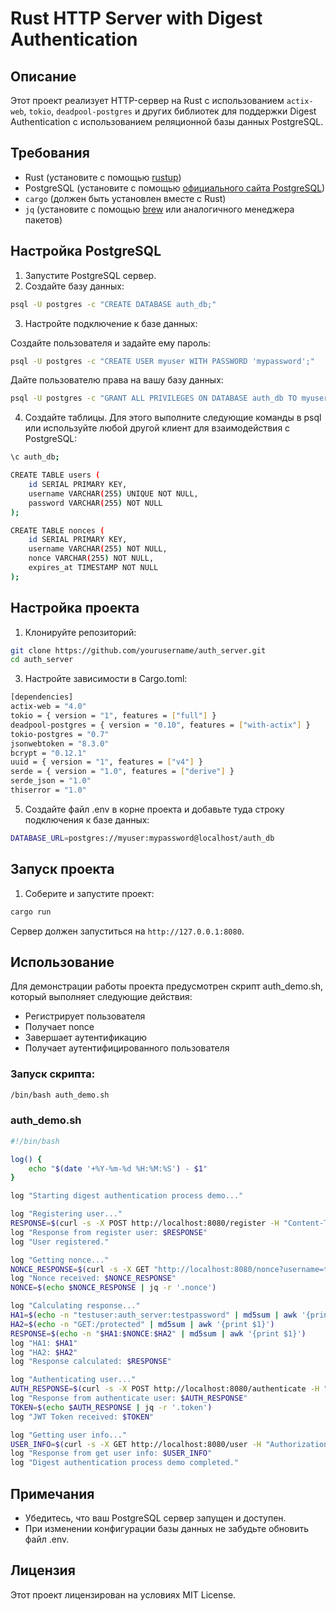 # Rust HTTP Server with Digest Authentication

## Описание

Этот проект реализует HTTP-сервер на Rust с использованием `actix-web`, `tokio`, `deadpool-postgres` и других библиотек для поддержки Digest Authentication с использованием реляционной базы данных PostgreSQL.

## Требования

- Rust (установите с помощью [rustup](https://rustup.rs/))
- PostgreSQL (установите с помощью [официального сайта PostgreSQL](https://www.postgresql.org/download/))
- `cargo` (должен быть установлен вместе с Rust)
- `jq` (установите с помощью [brew](https://brew.sh/) или аналогичного менеджера пакетов)

## Настройка PostgreSQL

1. Запустите PostgreSQL сервер.
2. Создайте базу данных:

```sh
psql -U postgres -c "CREATE DATABASE auth_db;"
```

3. Настройте подключение к базе данных:

Создайте пользователя и задайте ему пароль:
```sh
psql -U postgres -c "CREATE USER myuser WITH PASSWORD 'mypassword';"
```

Дайте пользователю права на вашу базу данных:
```sh
psql -U postgres -c "GRANT ALL PRIVILEGES ON DATABASE auth_db TO myuser;"
```

4. Создайте таблицы. Для этого выполните следующие команды в psql или используйте любой другой клиент для взаимодействия с PostgreSQL:
```sh
\c auth_db;

CREATE TABLE users (
    id SERIAL PRIMARY KEY,
    username VARCHAR(255) UNIQUE NOT NULL,
    password VARCHAR(255) NOT NULL
);

CREATE TABLE nonces (
    id SERIAL PRIMARY KEY,
    username VARCHAR(255) NOT NULL,
    nonce VARCHAR(255) NOT NULL,
    expires_at TIMESTAMP NOT NULL
);
```

## Настройка проекта

1. Клонируйте репозиторий:
```sh
git clone https://github.com/yourusername/auth_server.git
cd auth_server
```

3. Настройте зависимости в Cargo.toml:
```sh
[dependencies]
actix-web = "4.0"
tokio = { version = "1", features = ["full"] }
deadpool-postgres = { version = "0.10", features = ["with-actix"] }
tokio-postgres = "0.7"
jsonwebtoken = "8.3.0"
bcrypt = "0.12.1"
uuid = { version = "1", features = ["v4"] }
serde = { version = "1.0", features = ["derive"] }
serde_json = "1.0"
thiserror = "1.0"
```

5. Создайте файл .env в корне проекта и добавьте туда строку подключения к базе данных:
```sh
DATABASE_URL=postgres://myuser:mypassword@localhost/auth_db
```

## Запуск проекта

1. Соберите и запустите проект:
```sh
cargo run
```

Сервер должен запуститься на `http://127.0.0.1:8080`.

## Использование

Для демонстрации работы проекта предусмотрен скрипт auth_demo.sh, который выполняет следующие действия:
- Регистрирует пользователя
- Получает nonce
- Завершает аутентификацию
- Получает аутентифицированного пользователя

### Запуск скрипта:
```sh
/bin/bash auth_demo.sh
```

### auth_demo.sh
```sh
#!/bin/bash

log() {
    echo "$(date '+%Y-%m-%d %H:%M:%S') - $1"
}

log "Starting digest authentication process demo..."

log "Registering user..."
RESPONSE=$(curl -s -X POST http://localhost:8080/register -H "Content-Type: application/json" -d '{"username": "testuser", "password": "testpassword"}')
log "Response from register user: $RESPONSE"
log "User registered."

log "Getting nonce..."
NONCE_RESPONSE=$(curl -s -X GET "http://localhost:8080/nonce?username=testuser")
log "Nonce received: $NONCE_RESPONSE"
NONCE=$(echo $NONCE_RESPONSE | jq -r '.nonce')

log "Calculating response..."
HA1=$(echo -n "testuser:auth_server:testpassword" | md5sum | awk '{print $1}')
HA2=$(echo -n "GET:/protected" | md5sum | awk '{print $1}')
RESPONSE=$(echo -n "$HA1:$NONCE:$HA2" | md5sum | awk '{print $1}')
log "HA1: $HA1"
log "HA2: $HA2"
log "Response calculated: $RESPONSE"

log "Authenticating user..."
AUTH_RESPONSE=$(curl -s -X POST http://localhost:8080/authenticate -H "Content-Type: application/json" -d "{\"username\": \"testuser\", \"nonce\": \"$NONCE\", \"response\": \"$RESPONSE\"}")
log "Response from authenticate user: $AUTH_RESPONSE"
TOKEN=$(echo $AUTH_RESPONSE | jq -r '.token')
log "JWT Token received: $TOKEN"

log "Getting user info..."
USER_INFO=$(curl -s -X GET http://localhost:8080/user -H "Authorization: Bearer $TOKEN")
log "Response from get user info: $USER_INFO"
log "Digest authentication process demo completed."
```

## Примечания

- Убедитесь, что ваш PostgreSQL сервер запущен и доступен.
- При изменении конфигурации базы данных не забудьте обновить файл .env.

## Лицензия

Этот проект лицензирован на условиях MIT License.
